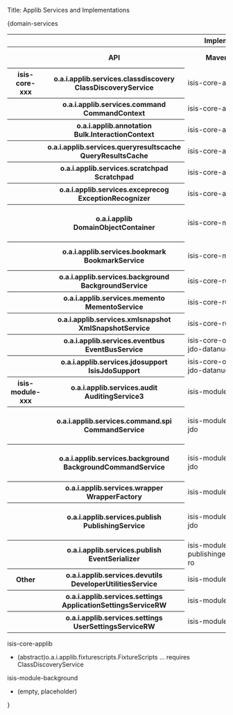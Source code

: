 Title: Applib Services and Implementations

{domain-services




<table  class="table table-striped table-bordered table-condensed">
<tr class="heading">
    <th class="heading">&nbsp;</th>
    <th class="heading">&nbsp;</th>
    <th class="heading span2">Implementation</th>
    <th class="heading">&nbsp;</th>
    <th class="heading">&nbsp;</th>
    <th class="heading">&nbsp;</th>
    <th class="heading">&nbsp;</th>
</tr>
<tr class="heading">
    <th class="heading">&nbsp;</th>
    <th class="heading">API</th>
    <th class="heading">Maven Module</th>
    <th class="heading">Class</th>
    <th class="heading">@DomainService?</th>
    <th class="heading">@RequestScoped?</th>
    <th class="heading">Depends on</th>
    <th class="heading">Notes</th>
</tr>
<tr>
    <th class="heading">isis-core-xxx</th>
    <th class="heading">o.a.i.applib.services.classdiscovery<br/>ClassDiscoveryService</th>
    <td>isis-core-applib</td>
    <td>ClassDiscoveryServiceUsingReflections</td>
    <td>No; register in isis.properties</td>
    <td>No</td>
    <td></td>
    <td>requires org.reflections as dependency</td>
</tr>
<tr>
    <th>&nbsp;</th>
    <th class="heading">o.a.i.applib.services.command<br/>CommandContext</th>
    <td>isis-core-applib</td>
    <td>CommandContext</td>
    <td>Yes; auto-registered</td>
    <td>Yes</td>
    <td></td>
    <td>API is also a concrete class</td>
</tr>
<tr>
    <th>&nbsp;</th>
    <th class="heading">o.a.i.applib.annotation<br/>Bulk.InteractionContext</th>
    <td>isis-core-applib</td>
    <td>Bulk.InteractionContext</td>
    <td>Yes; auto-registered</td>
    <td>Yes</td>
    <td></td>
    <td>API is also a concrete class</td>
</tr>
<tr>
    <th>&nbsp;</th>
    <th class="heading">o.a.i.applib.services.queryresultscache<br/>QueryResultsCache</th>
    <td>isis-core-applib</td>
    <td>QueryResultsCache</td>
    <td>Yes; auto-registered</td>
    <td>Yes</td>
    <td></td>
    <td>API is also a concrete class</td>
</tr>
<tr>
    <th>&nbsp;</th>
    <th class="heading">o.a.i.applib.services.scratchpad<br/>Scratchpad</th>
    <td>isis-core-applib</td>
    <td>Scratchpad</td>
    <td>Yes; auto-registered</td>
    <td>Yes</td>
    <td></td>
    <td>API is also a concrete class</td>
</tr>
<tr>
    <th>&nbsp;</th>
    <th class="heading">o.a.i.applib.services.exceprecog<br/>ExceptionRecognizer</th>
    <td>isis-core-applib</td>
    <td>ExceptionRecognizerCompositeForJdoObjectStore</td>
    <td>No; register in isis.properties</td>
    <td></td>
    <td></td>
    <td>Extensible using composite pattern if required</td>
</tr>
<tr>
    <th>&nbsp;</th>
    <th class="heading">o.a.i.applib<br/>DomainObjectContainer</th>
    <td>isis-core-metamodel</td>
    <td>DomainObjectContainerDefault</td>
    <td>No, but automatically registered as a 'special case'</td>
    <td></td>
    <td></td>
    <td></td>
</tr>
<tr>
    <th>&nbsp;</th>
    <th class="heading">o.a.i.applib.services.bookmark<br/>BookmarkService</th>
    <td>isis-core-metamodel</td>
    <td>BookmarkServiceDefault</td>
    <td>Yes; auto-registered</td>
    <td></td>
    <td></td>
    <td>related service: BookmarkHolderActionContributions, BookmarkHolderAssociationContributions</td>
</tr>
<tr>
    <th>&nbsp;</th>
    <th class="heading">o.a.i.applib.services.background<br/>BackgroundService</th>
    <td>isis-core-runtime</td>
    <td>BackgroundServiceDefault</td>
    <td>No; register in isis.properties</td>
    <td></td>
    <td></td>
    <td>Not automatically registered because of its dependencies</td>
</tr>
<tr>
    <th>&nbsp;</th>
    <th class="heading">o.a.i.applib.services.memento<br/>MementoService</th>
    <td>isis-core-runtime</td>
    <td>MementoServiceDefault</td>
    <td>Yes; auto-registered</td>
    <td></td>
    <td></td>
    <td></td>
</tr>
<tr>
    <th>&nbsp;</th>
    <th class="heading">o.a.i.applib.services.xmlsnapshot<br/>XmlSnapshotService</th>
    <td>isis-core-runtime</td>
    <td>XmlSnapshotServiceDefault</td>
    <td>Yes; auto-registered</td>
    <td></td>
    <td></td>
    <td></td>
</tr>
<tr>
    <th>&nbsp;</th>
    <th class="heading">o.a.i.applib.services.eventbus<br/>EventBusService</th>
    <td>isis-core-objectstore-jdo-datanucleus</td>
    <td>EventBusServiceJdo</td>
    <td>Yes; auto-registered</td>
    <td></td>
    <td></td>
    <td></td>
</tr>
<tr>
    <th>&nbsp;</th>
    <th class="heading">o.a.i.applib.services.jdosupport<br/>IsisJdoSupport</th>
    <td>isis-core-objectstore-jdo-datanucleus</td>
    <td>IsisJdoSupportImpl</td>
    <td>Yes; auto-registered</td>
    <td></td>
    <td></td>
    <td></td>
</tr>
<tr>
    <th class="heading">isis-module-xxx</th>
    <th class="heading">o.a.i.applib.services.audit<br/>AuditingService3</th>
    <td>isis-module-audit-jdo</td>
    <td>AuditingServiceJdo</td>
    <td>No, but see notes</td>
    <td></td>
    <td></td>
    <td>AuditingServiceJdoContributions, AuditingServiceJdoRepository (@DomainService)</td>
</tr>
<tr>
    <th>&nbsp;</th>
    <th class="heading">o.a.i.applib.services.command.spi<br/>CommandService</th>
    <td>isis-module-command-jdo</td>
    <td>CommandServiceJdo</td>
    <td>Yes; auto-registered</td>
    <td></td>
    <td></td>
    <td>related services: CommandServiceJdoContributions, CommandServiceJdoRepository (@DomainService)
</td>
</tr>
<tr>
    <th>&nbsp;</th>
    <th class="heading">o.a.i.applib.services.background<br/>BackgroundCommandService</th>
    <td>isis-module-command-jdo</td>
    <td>BackgroundCommandServiceJdo</td>
    <td>Yes; auto-registered</td>
    <td></td>
    <td></td>
    <td>related services: BackgroundCommandServiceJdoContributions, BackgroundCommandServiceJdoRepository (@DomainService)</td>
</tr>
<tr>
    <th>&nbsp;</th>
    <th class="heading">o.a.i.applib.services.wrapper<br/>WrapperFactory</th>
    <td>isis-module-wrapper</td>
    <td>WrapperFactoryDefault</td>
    <td>Yes; auto-registered</td>
    <td></td>
    <td></td>
    <td></td>
</tr>

<tr>
    <th>&nbsp;</th>
    <th class="heading">o.a.i.applib.services.publish<br/>PublishingService</th>
    <td>isis-module-publishing-jdo</td>
    <td>PublishingServiceJdo</td>
    <td></td>
    <td></td>
    <td></td>
    <td>related services: PublishingServiceJdoContributions, PublishingServiceJdoRepository (@DomainService)</td>
</tr>
<tr>
    <th>&nbsp;</th>
    <th class="heading">o.a.i.applib.services.publish<br/>EventSerializer</th>
    <td>isis-module-publishingeventserializer-ro</td>
    <td>RestfulObjectsSpecEventSerializer</td>
    <td>Yes; auto-registered</td>
    <td></td>
    <td></td>
    <td></td>
</tr>
<tr>
    <th class="heading">Other</th>
    <th class="heading">o.a.i.applib.services.devutils<br/>DeveloperUtilitiesService</th>
    <td>isis-module-devutils</td>
    <td>DeveloperUtilitiesServiceDefault</td>
    <td></td>
    <td></td>
    <td></td>
    <td></td>
</tr>
<tr>
    <th>&nbsp;</th>
    <th class="heading">o.a.i.applib.services.settings<br/>ApplicationSettingsServiceRW</th>
    <td>isis-module-settings</td>
    <td>ApplicationSettingsServiceJdo</td>
    <td></td>
    <td></td>
    <td></td>
    <td></td>
</tr>
<tr>
    <th>&nbsp;</th>
    <th class="heading">o.a.i.applib.services.settings<br/>UserSettingsServiceRW</th>
    <td>isis-module-settings</td>
    <td>UserSettingsServiceJdo</td>
    <td></td>
    <td></td>
    <td></td>
    <td></td>
</tr>
</table>
    

isis-core-applib

* (abstract)o.a.i.applib.fixturescripts.FixtureScripts ... requires ClassDiscoveryService


    
isis-module-background

* (empty, placeholder) 




}
